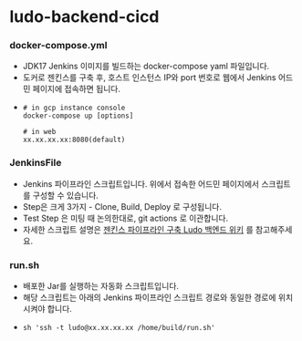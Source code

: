 # ludo-backend-cicd

### docker-compose.yml

- JDK17 Jenkins 이미지를 빌드하는 docker-compose yaml 파일입니다.
- 도커로 젠킨스를 구축 후, 호스트 인스턴스 IP와 port 번호로 웹에서 Jenkins 어드민 페이지에 접속하면 됩니다.
- ```text
  # in gcp instance console
  docker-compose up [options]
    
  # in web
  xx.xx.xx.xx:8080(default)
  ```

### JenkinsFile

- Jenkins 파이프라인 스크립트입니다. 위에서 접속한 어드민 페이지에서 스크립트를 구성할 수 있습니다.
- Step은 크게 3가지 - Clone, Build, Deploy 로 구성됩니다.
- Test Step 은 미팅 때 논의한대로, git actions 로 이관합니다.
- 자세한 스크립트
  설명은 [젠킨스 파이프라인 구축 Ludo 백엔드 위키](https://github.com/Ludo-SMP/ludo-backend_wiki/blob/main/%EC%A0%A0%ED%82%A8%EC%8A%A4%20CI.CD%20%ED%8C%8C%EC%9D%B4%ED%94%84%EB%9D%BC%EC%9D%B8%20%EA%B5%AC%EC%B6%95/README(%EC%9E%91%EC%84%B1%EC%A4%91).md)
  를 참고해주세요.

### run.sh

- 배포한 Jar를 실행하는 자동화 스크립트입니다.
- 해당 스크립트는 아래의 Jenkins 파이프라인 스크립트 경로와 동일한 경로에 위치시켜야 합니다.
- ```shell
  sh 'ssh -t ludo@xx.xx.xx.xx /home/build/run.sh'
  ```